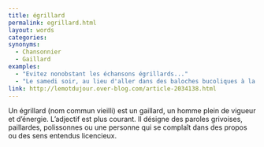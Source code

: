 ```yaml
---
title: égrillard
permalink: egrillard.html
layout: words
categories:
synonyms:
  - Chansonnier
  - Gaillard
examples:
  - "Evitez nonobstant les échansons égrillards..."
  - "Le samedi soir, au lieu d'aller dans des baloches bucoliques à la rencontre d'échansons égrillards."
link: http://lemotdujour.over-blog.com/article-2034138.html
---
```


Un égrillard (nom commun vieilli) est un gaillard, un homme plein de vigueur et d’énergie. L’adjectif est plus courant. Il désigne des paroles grivoises, paillardes, polissonnes ou une personne qui se complaît dans des propos ou des sens entendus licencieux.
